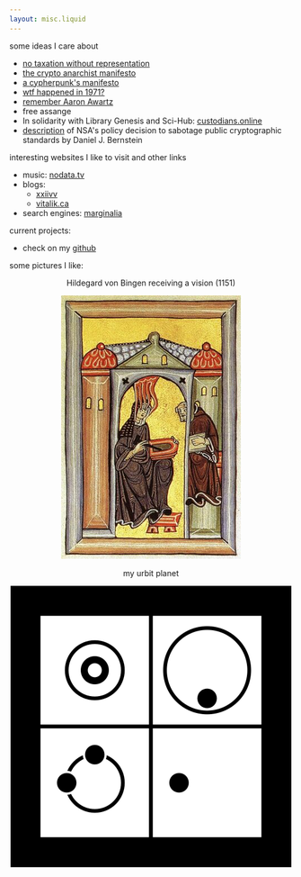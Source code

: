 ```yaml
---
layout: misc.liquid
---
```


some ideas I care about
- [no taxation without representation](https://en.wikipedia.org/wiki/No_taxation_without_representation)
- [the crypto anarchist manifesto](https://groups.csail.mit.edu/mac/classes/6.805/articles/crypto/cypherpunks/may-crypto-manifesto.html)
- [a cypherpunk's manifesto](https://www.activism.net/cypherpunk/manifesto.html)
- [wtf happened in 1971?](https://wtfhappenedin1971.com/)
- [remember Aaron Awartz](http://www.rememberaaronsw.com/about)
- free assange
- In solidarity with Library Genesis and Sci-Hub: [custodians.online](https://custodians.online/)
- [description](https://blog.cr.yp.to/20220805-nsa.html) of NSA's policy decision to sabotage public cryptographic standards by Daniel J. Bernstein


interesting websites I like to visit and other links
- music: [nodata.tv](https://nodata.tv)
- blogs:
  - [xxiivv](https://wiki.xxiivv.com)
  - [vitalik.ca](https://vitalik.ca)
- search engines: [marginalia](https://search.marginalia.nu/)

current projects:
- check on my [github](https://github.com/a-moreira)

some pictures I like:

<p align="center">
Hildegard von Bingen receiving a vision (1151)
</p>
<p align="center">
  <img src="assets/hildegard.jpg">
</p>

<p align="center">
my urbit planet
</p>
<p align="center">
  <img src="assets/maslen-haslut.png">
</p>
